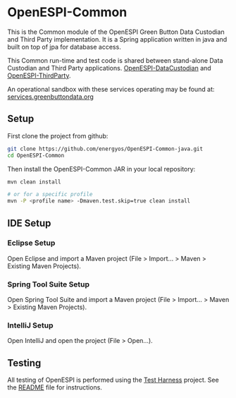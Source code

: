 # OpenESPI-Common
This is the Common module of the OpenESPI Green Button Data Custodian and Third Party implementation. It is a Spring application written in java and built on top of jpa for database access.

This Common run-time and test code is shared between stand-alone Data Custodian and Third Party applications. [OpenESPI-DataCustodian](https://github.com/energyos/OpenESPI-DataCustodian-java) and [OpenESPI-ThirdParty](https://github.com/energyos/OpenESPI-ThirdParty-java).

An operational sandbox with these services operating may be found at:
<a href="https://services.greenbuttondata.org">services.greenbuttondata.org</a>

## Setup

First clone the project from github:

```bash
git clone https://github.com/energyos/OpenESPI-Common-java.git
cd OpenESPI-Common
```

Then install the OpenESPI-Common JAR in your local repository:
```bash
mvn clean install

# or for a specific profile
mvn -P <profile name> -Dmaven.test.skip=true clean install
```

## IDE Setup

### Eclipse Setup

Open Eclipse and import a Maven project (File > Import... > Maven > Existing Maven Projects).

### Spring Tool Suite Setup

Open Spring Tool Suite and import a Maven project (File > Import... > Maven > Existing Maven Projects).

### IntelliJ Setup

Open IntelliJ and open the project (File > Open...).

## Testing

All testing of OpenESPI is performed using the [Test Harness](https://github.com/energyos/OpenESPI-GreenButtonCMDTest.git) project. See the [README](https://github.com/energyos/OpenESPI-GreenButtonCMDTest/blob/master/README.md) file for instructions.
